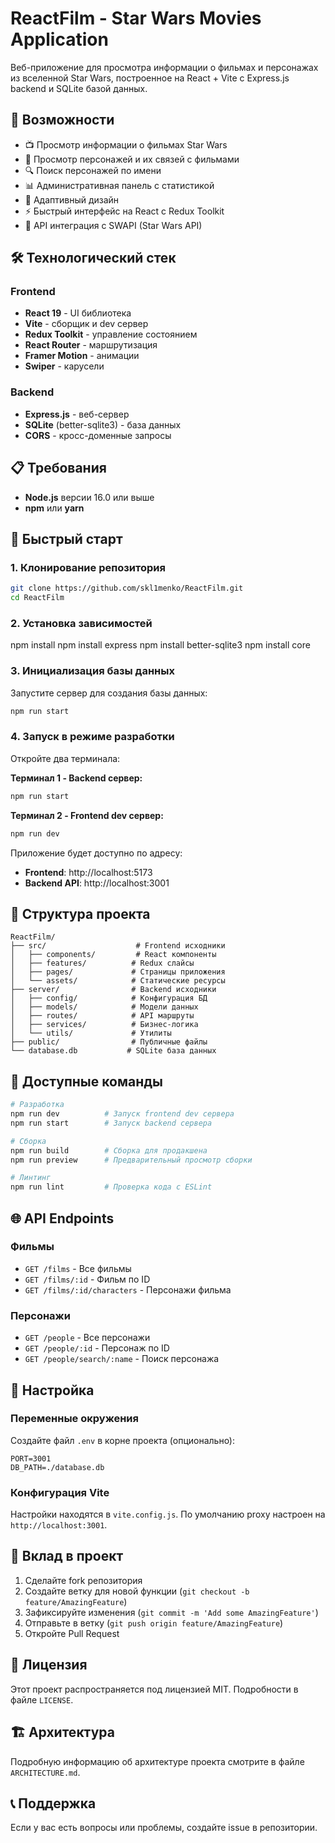 # ReactFilm - Star Wars Movies Application

Веб-приложение для просмотра информации о фильмах и персонажах из вселенной Star Wars, построенное на React + Vite с Express.js backend и SQLite базой данных.

## 🚀 Возможности

- 📺 Просмотр информации о фильмах Star Wars
- 👥 Просмотр персонажей и их связей с фильмами
- 🔍 Поиск персонажей по имени
- 📊 Административная панель с статистикой
- 📱 Адаптивный дизайн
- ⚡ Быстрый интерфейс на React с Redux Toolkit
- 🎯 API интеграция с SWAPI (Star Wars API)

## 🛠️ Технологический стек

### Frontend
- **React 19** - UI библиотека
- **Vite** - сборщик и dev сервер
- **Redux Toolkit** - управление состоянием
- **React Router** - маршрутизация
- **Framer Motion** - анимации
- **Swiper** - карусели

### Backend
- **Express.js** - веб-сервер
- **SQLite** (better-sqlite3) - база данных
- **CORS** - кросс-доменные запросы

## 📋 Требования

- **Node.js** версии 16.0 или выше
- **npm** или **yarn**

## 🚀 Быстрый старт

### 1. Клонирование репозитория

```bash
git clone https://github.com/skl1menko/ReactFilm.git
cd ReactFilm
```

### 2. Установка зависимостей

npm install
npm install express
npm install better-sqlite3
npm install core

### 3. Инициализация базы данных

Запустите сервер для создания базы данных:

```bash
npm run start
```

### 4. Запуск в режиме разработки

Откройте два терминала:

**Терминал 1 - Backend сервер:**
```bash
npm run start
```

**Терминал 2 - Frontend dev сервер:**
```bash
npm run dev
```

Приложение будет доступно по адресу:
- **Frontend**: http://localhost:5173
- **Backend API**: http://localhost:3001

## 📁 Структура проекта

```
ReactFilm/
├── src/                    # Frontend исходники
│   ├── components/         # React компоненты
│   ├── features/          # Redux слайсы
│   ├── pages/             # Страницы приложения
│   └── assets/            # Статические ресурсы
├── server/                # Backend исходники
│   ├── config/            # Конфигурация БД
│   ├── models/            # Модели данных
│   ├── routes/            # API маршруты
│   ├── services/          # Бизнес-логика
│   └── utils/             # Утилиты
├── public/                # Публичные файлы
└── database.db           # SQLite база данных
```

## 🔧 Доступные команды

```bash
# Разработка
npm run dev          # Запуск frontend dev сервера
npm run start        # Запуск backend сервера

# Сборка
npm run build        # Сборка для продакшена
npm run preview      # Предварительный просмотр сборки

# Линтинг
npm run lint         # Проверка кода с ESLint
```

## 🌐 API Endpoints

### Фильмы
- `GET /films` - Все фильмы
- `GET /films/:id` - Фильм по ID
- `GET /films/:id/characters` - Персонажи фильма

### Персонажи
- `GET /people` - Все персонажи
- `GET /people/:id` - Персонаж по ID
- `GET /people/search/:name` - Поиск персонажа

## 🔧 Настройка

### Переменные окружения

Создайте файл `.env` в корне проекта (опционально):

```env
PORT=3001
DB_PATH=./database.db
```

### Конфигурация Vite

Настройки находятся в `vite.config.js`. По умолчанию proxy настроен на `http://localhost:3001`.

## 🤝 Вклад в проект

1. Сделайте fork репозитория
2. Создайте ветку для новой функции (`git checkout -b feature/AmazingFeature`)
3. Зафиксируйте изменения (`git commit -m 'Add some AmazingFeature'`)
4. Отправьте в ветку (`git push origin feature/AmazingFeature`)
5. Откройте Pull Request

## 📝 Лицензия

Этот проект распространяется под лицензией MIT. Подробности в файле `LICENSE`.

## 🏗️ Архитектура

Подробную информацию об архитектуре проекта смотрите в файле `ARCHITECTURE.md`.

## 📞 Поддержка

Если у вас есть вопросы или проблемы, создайте issue в репозитории.
